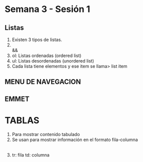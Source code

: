 # Semana 3 - Sesión 1

## Listas

1. Existen 3 tipos de listas.
2. <ol></ol> && <ul></ul>
3. ol: Listas ordenadas (ordered list)
4. ul: Listas desordenadas (unordered list)
5. Cada lista tiene elementos y ese item se llama> list item

## MENU DE NAVEGACION

## EMMET

# TABLAS

1. Para mostrar contenido tabulado
2. Se usan para mostrar información en el formato fila-columna
3. <table></table>  tr: fila td: columna

<!--
    Crear repositorio (html-02)>
    Crear archivo index.html
    crear archivo listas.html (ejemplo de listas)
    crear archivo navegación.html (ejemplo de menu perfecto)
    crear archivo tablas.html (ejemplo de tablas)
-->